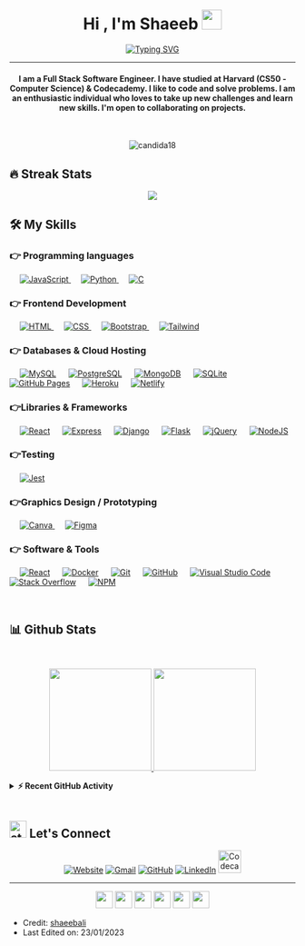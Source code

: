 <!--
**shaeebali/shaeebali** is a ✨ _special_ ✨ repository because its `README.md` (this file) appears on your GitHub profile.

Here are some ideas to get you started:

- 🔭 I’m currently working on ...
- 🌱 I’m currently learning ...
- 👯 I’m looking to collaborate on ...
- 🤔 I’m looking for help with ...
- 💬 Ask me about ...
- 📫 How to reach me: ...
- 😄 Pronouns: ...
- ⚡ Fun fact: ...
-->


<h1 align="center">Hi , I'm Shaeeb <img src="https://media.giphy.com/media/hvRJCLFzcasrR4ia7z/giphy.gif" width="35"></h1>
<p align="center">
  <a href="https://git.io/typing-svg"><img src="https://readme-typing-svg.herokuapp.com?font=Fira+Code&pause=1000&center=true&width=435&lines=Fullstack+Software+Engineer" alt="Typing SVG" /></a>
</p>

<hr/>
<h4 align="center">I am a Full Stack Software Engineer. I have studied at Harvard (CS50 - Computer Science) & Codecademy. I like to code and solve problems. I am an enthusiastic individual who loves to take up new challenges and learn new skills. I'm open to collaborating on projects.</h4>
<br>
<p align="center">
<img src="https://komarev.com/ghpvc/?username=shaeebali&label=Profile%20views&color=brightgreen&style=plastic" alt="candida18" />
</p>


## 🔥 Streak Stats
<p align="center"><a href="https://git.io/streak-stats"><img src="https://streak-stats.demolab.com?user=shaeebali&theme=react&hide_border=true"/></a>
</p>

## 🛠️ My Skills

### 👉 Programming languages

<p align="left"> 
  &emsp;
  <a href="https://developer.mozilla.org/en-US/docs/Web/JavaScript" target="_blank"> 
     <img alt="JavaScript" src="https://img.shields.io/badge/JavaScript%20-%23F7DF1E.svg?logo=javascript&logoColor=black">
   </a>
  &emsp;
   <a href="https://www.python.org" target="_blank">
    <img alt="Python" src="https://img.shields.io/badge/Python%20-%2314354C.svg?logo=python&logoColor=white">
  </a>
  &emsp;
  <a href="https://www.open-std.org/" target="_blank">
    <img alt="C" src="https://img.shields.io/badge/-C-05122A?style=flat&logo=C&logoColor=A8B9CC">
  </a>  		
</p>

### 👉 Frontend Development
<p align="left"> 
  &emsp; 
  <a href="https://www.w3.org/html/" target="_blank"> 
   <img alt="HTML" src="https://img.shields.io/badge/HTML5%20-%23E34F26.svg?logo=html5&logoColor=white">
  </a>   
  &emsp;
  <a href="https://www.w3schools.com/css/" target="_blank">
    <img alt="CSS" src="https://img.shields.io/badge/CSS3%20-%231572B6.svg?logo=css3&logoColor=white">
  </a> 
   &emsp;
  <a href="https://getbootstrap.com" target="_blank"> 
    <img alt="Bootstrap" src="https://img.shields.io/badge/Bootstrap-%23563D7C.svg?logo=bootstrap&logoColor=white"/>
  </a>
  &emsp;	
  <a href="https://tailwindcss.com/" target="_blank"> 
    <img alt="Tailwind" src="https://img.shields.io/badge/Tailwind%20CSS-%231572B6.svg?logo=tailwindcss&logoColor=white"/>
  </a>	
</p>

### 👉 Databases & Cloud Hosting
<p align="left">
  &emsp;
    <a href="https://www.mysql.com/"><img alt="MySQL" src="https://img.shields.io/badge/MySQL-00000F?for-the-badge&logo=mysql&logoColor=white"></a>
  &emsp;
    <a href="https://www.mysql.com/"><img alt="PostgreSQL" src="https://img.shields.io/badge/PostgreSQL-316192?style=flat&for-the-badge&logo=postgresql&logoColor=white"></a>
  &emsp;
    <a href="https://www.mysql.com/"><img alt="MongoDB" src="https://img.shields.io/badge/MongoDB-4EA94B?style=flat-for-the-badge&logo=mongodb&logoColor=white"></a>
    &emsp;
    <a href="https://www.sqlite.org/"><img alt="SQLite" src ="https://img.shields.io/badge/sqlite-%2307405e.svg?logo=SQLite&logoColor=white"/></a>
  &emsp;
    <a href="https://www.github.com"><img alt="GitHub Pages" src="https://img.shields.io/badge/GitHub%20Pages-%23327FC7.svg?style=flat&llogo=github&logoColor=white"></a>
  &emsp;
    <a href="https://www.heroku.com/"><img alt="Heroku" src="https://img.shields.io/badge/Heroku%20-%23430098.svg?logo=heroku&logoColor=white"></a>  
  &emsp;
    <a href="https://www.heroku.com/"><img alt="Netlify" src="https://img.shields.io/badge/Netlify-00C7B7?style=flat&for-the-badge&logo=netlify&logoColor=white"></a>  
  <!-- &emsp;
    <a href="https://firebase.google.com/"><img alt="Firebase" src ="https://img.shields.io/badge/Firebase-%23316192.svg?logo=firebase&logoColor=white"></a> -->
 </p>

 ### 👉Libraries & Frameworks
<p align="left">
    &emsp;
    <a href="#"><img alt="React" src="https://img.shields.io/badge/React-20232A?for-the-badge&logo=react&logoColor=61DAFB"></a>
    &emsp;
    <a href="#"><img alt="Express" src="https://img.shields.io/badge/Express-404D59?for-the-badge&logo=express&logoColor=white"></a>
    &emsp;
    <a href="#"><img alt="Django" src="https://img.shields.io/badge/-Django-05122A?logo=django&logoColor=white"></a>
    &emsp;
    <a href="#"><img alt="Flask" src="https://img.shields.io/badge/-Flask-05122A?logo=flask&logoColor=white"></a>
    &emsp;
    <a href="#"><img alt="jQuery" src="https://img.shields.io/badge/jQuery-0769AD?logo=jquery&logoColor=white"></a>
    &emsp;
    <a href="#"><img alt="NodeJS" src="https://img.shields.io/badge/Node.js%20-%2343853D.svg?logo=node.js&logoColor=white""></a>	
</p>

 ### 👉Testing
<p align="left">
    &emsp;
    <a href="#">
  	<img alt="Jest" src="https://img.shields.io/badge/Jest-323330?style=flat&for-the-badge&logo=Jest&logoColor=white"/>
    </a>

</p>
  
### 👉Graphics Design / Prototyping
<p align="left">
    &emsp;
  <a href="#">
  	<img alt="Canva" src="https://img.shields.io/badge/Canva-%2300C4CC.svg?style=flat&logo=Canva&logoColor=white"/>
  </a>
   &emsp;
  <a href="#">
  	<img alt="Figma" src="https://img.shields.io/badge/figma-%23F24E1E.svg?style=flat-the-badge&logo=figma&logoColor=white"/>
  </a>
 </p>

 ### 👉 Software & Tools
 
<p>
  &emsp;
    <a href="#"><img alt="React" src="https://img.shields.io/badge/Codepen-000000.svg?logo=codepen&logoColor=white"></a>
  &emsp;
  <a href='#'><img alt="Docker" src ="https://img.shields.io/badge/Docker-0078d7.svg?logo=docker&logoColor=white"></a>
  &emsp;
    <a href="#"><img alt="Git" src="https://img.shields.io/badge/Git%20-%23F05033.svg?logo=git&logoColor=white"></a>
  &emsp;
    <a href="#"><img alt="GitHub" src="https://img.shields.io/badge/github-%23121011.svg?style=flat-for-the-badge&logo=github&logoColor=white"></a>
  <!-- &emsp;
    <a href="#"><img alt="Google Sheets" src="https://img.shields.io/badge/Google%20Sheets%20-%2334A853.svg?logo=google%20sheets&logoColor=white"></a> -->
  &emsp;
    <a href="#"><img alt="Visual Studio Code" src="https://img.shields.io/badge/Visual%20Studio%20Code-0078d7.svg?logo=visual-studio-code&logoColor=white"></a>
  <!-- &emsp;
    <a href="#"><img alt="Jupyter" src="https://img.shields.io/badge/Jupyter%20-%23F37626.svg?logo=Jupyter&logoColor=white"></a> -->
  &emsp;
    <a href="#"><img alt="Stack Overflow" src="https://img.shields.io/badge/-Stack%20Overflow-FE7A16?logo=stack-overflow&logoColor=white"></a>
  &emsp;
  <a href="#"><img alt="NPM" src="https://img.shields.io/badge/-npm-23E34F26?logo=npm&logoColor=white"></a>	    
</p>

<br/>

## 📊 Github Stats 

  <br/>
    <p align="center">
    <a href="https://github.com/shaeebali">
      <img height="180em" src="https://github-readme-stats.vercel.app/api?username=shaeebali&theme=noctis_minimus&show_icons=true" />
      <img height="180em" src="https://github-readme-stats.vercel.app/api/top-langs/?username=shaeebali&theme=noctis_minimus&layout=compact" />
    </a>


  <!-- <b>Note:</b> Top languages is only a metric of the languages my public code consists of and doesn't reflect experience or skill level.
   -->
   </p>	    


<details>
  <summary><b>⚡ Recent GitHub Activity</b></summary>
  <br/>
   <a href="https://github.com/shaeebali"><img alt="Shaeeb's Activity Graph" src="https://activity-graph.herokuapp.com/graph?username=shaeebali&custom_title=Shaeeb%20Lo's%20Contribution%20Graph&theme=react-dark" /></a>
  <br/>

</details>

<br/>

## <img src="https://slackmojis.com/emojis/1679-bb8flame/download" alt="storm trooper" width="30"> Let's Connect
<p align="center">
  <a href="https://shaeebali.netlify.app"><img src="https://img.icons8.com/fluency/40/internet.png" alt="Website"/></a>
	<a href="mailto:shaeebali@gmail.com"><img src="https://img.icons8.com/3d-fluency/40/gmail.png" alt="Gmail"/></a>
	<a href="https://github.com/shaeebali"><img src="https://img.icons8.com/3d-fluency/40/github.png" alt="GitHub"/></a>
	<a href="https://www.linkedin.com/in/shaeebali/"><img src="https://img.icons8.com/3d-fluency/40/linkedin.png" alt="LinkedIn"/></a>
  <a href="https://www.codecademy.com/profiles/shaeeb0793657240"><img height="40px" width="40px" src="https://user-images.githubusercontent.com/99033846/214129345-22b7b51b-8567-4581-9e0e-a7eeb4e894b9.png"
" alt="Codecademy"/></a>                                    
                                                                                                                              
</p>

<hr/>
<p align="center">
<img src="https://slackmojis.com/emojis/3958-storm_trooper/download"width="30">
<img src="https://slackmojis.com/emojis/3958-storm_trooper/download"width="30">
<img src="https://slackmojis.com/emojis/3958-storm_trooper/download"width="30">
<img src="https://slackmojis.com/emojis/3958-storm_trooper/download"width="30">
<img src="https://slackmojis.com/emojis/3958-storm_trooper/download"width="30">
<img src="https://slackmojis.com/emojis/3958-storm_trooper/download"width="30">
</p>

* Credit: [shaeebali](https://github.com/shaeebali)
* Last Edited on: 23/01/2023
